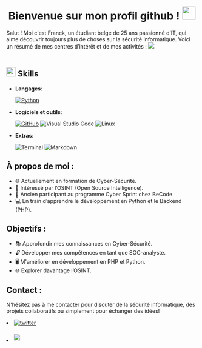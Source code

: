 <h1 align="center"><b> Bienvenue sur mon profil github ! </b><img src="https://media.giphy.com/media/hvRJCLFzcasrR4ia7z/giphy.gif" width="35"></h1>

Salut ! Moi c'est Franck, un étudiant belge de 25 ans passionné d’IT, qui aime découvrir toujours plus de choses sur la sécurité informatique. Voici un résumé de mes centres d’intérêt et de mes activités :
<img src="https://user-images.githubusercontent.com/73097560/115834477-dbab4500-a447-11eb-908a-139a6edaec5c.gif"><br><br>

## <img src="https://media2.giphy.com/media/QssGEmpkyEOhBCb7e1/giphy.gif?cid=ecf05e47a0n3gi1bfqntqmob8g9aid1oyj2wr3ds3mg700bl&rid=giphy.gif" width ="25"><b> Skills</b>

<p align="center">

- **Langages**:
    
    [![Python](https://img.shields.io/badge/Python%20-%230066FF.svg?style=for-the-badge&logo=python&logoColor=yellow)](https://www.python.org/)

- **Logiciels et outils**:

    [![GitHub](https://img.shields.io/badge/github-%23FFA500.svg?style=for-the-badge&logo=github&logoColor=white)](https://github.com/)
    ![Visual Studio Code](https://img.shields.io/badge/Visual%20Studio%20Code-0078d7.svg?style=for-the-badge&logo=visual-studio-code&logoColor=white)
    ![Linux](https://img.shields.io/badge/Linux-FCC624?style=for-the-badge&logo=linux&logoColor=black) 


- **Extras**:

    ![Terminal](https://img.shields.io/badge/Terminal-%23054020?style=for-the-badge&logo=gnu-bash&logoColor=white)
    ![Markdown](https://img.shields.io/badge/markdown-%23000000.svg?style=for-the-badge&logo=markdown&logoColor=white)   

## À propos de moi :

- 🌐 Actuellement en formation de Cyber-Sécurité.
- 👀 Intéressé par l’OSINT (Open Source Intelligence).
- 💼 Ancien participant au programme Cyber Sprint chez BeCode.
- 💻 En train d’apprendre le développement en Python et le Backend (PHP).

## Objectifs :

- 📚 Approfondir mes connaissances en Cyber-Sécurité.
- 🔓 Développer mes compétences en tant que SOC-analyste.
- 🖥️ M'améliorer en développement en PHP et Python.
- 🌐 Explorer davantage l’OSINT.

## **Contact :**

N'hésitez pas à me contacter pour discuter de la sécurité informatique, des projets collaboratifs ou simplement pour échanger des idées!

<li>
<a href="https://twitter.com/TatakiPesto" target="_blank">
<img src="https://img.shields.io/badge/twitter:  TatakiPesto-%2300acee.svg?color=1DA1F2&style=for-the-badge&logo=twitter&logoColor=white" alt=twitter style="margin-bottom: 5px;"/>
</a>
</li>

<br>

<li>
<a href="mailto:franck.zeghers@proton.me" target="_blank">
<img src="https://img.shields.io/badge/gmail:  FranckZeghers-%23EA4335.svg?style=for-the-badge&logo=gmail&logoColor=white" t=mail style="margin-bottom: 5px;" />
</a>
</li>
